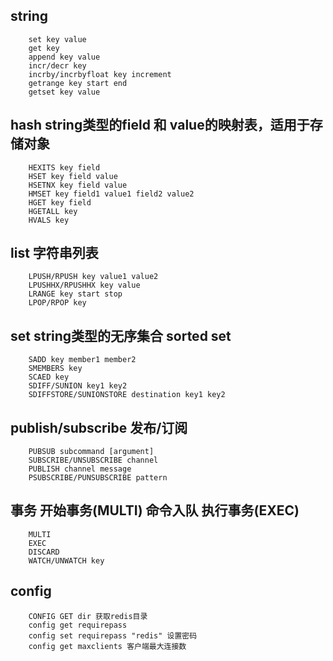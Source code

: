 ## string

        set key value
        get key
        append key value
        incr/decr key
        incrby/incrbyfloat key increment
        getrange key start end
        getset key value

## hash string类型的field 和 value的映射表，适用于存储对象

        HEXITS key field
        HSET key field value
        HSETNX key field value
        HMSET key field1 value1 field2 value2
        HGET key field 
        HGETALL key
        HVALS key

## list 字符串列表

        LPUSH/RPUSH key value1 value2
        LPUSHHX/RPUSHHX key value
        LRANGE key start stop
        LPOP/RPOP key

## set string类型的无序集合  sorted set

        SADD key member1 member2
        SMEMBERS key
        SCAED key
        SDIFF/SUNION key1 key2
        SDIFFSTORE/SUNIONSTORE destination key1 key2

## publish/subscribe 发布/订阅

        PUBSUB subcommand [argument]
        SUBSCRIBE/UNSUBSCRIBE channel
        PUBLISH channel message
        PSUBSCRIBE/PUNSUBSCRIBE pattern

## 事务 开始事务(MULTI) 命令入队 执行事务(EXEC)

        MULTI
        EXEC
        DISCARD
        WATCH/UNWATCH key

## config 

        CONFIG GET dir 获取redis目录
        config get requirepass
        config set requirepass "redis" 设置密码
        config get maxclients 客户端最大连接数